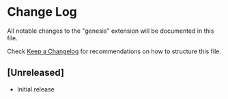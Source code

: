 # Change Log

All notable changes to the "genesis" extension will be documented in this file.

Check [Keep a Changelog](http://keepachangelog.com/) for recommendations on how to structure this file.

## [Unreleased]

- Initial release